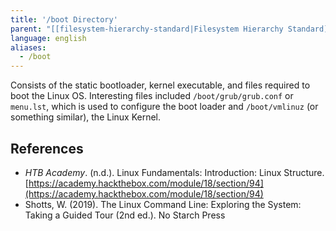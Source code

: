 ```yaml
---
title: '/boot Directory'
parent: "[[filesystem-hierarchy-standard|Filesystem Hierarchy Standard]]"
language: english
aliases:
  - /boot
---
```



Consists of the static bootloader, kernel executable, and files required to boot the Linux OS. Interesting files included `/boot/grub/grub.conf` or `menu.lst`, which is used to configure the boot loader and `/boot/vmlinuz` (or something similar), the Linux Kernel.

## References

- _HTB Academy_. (n.d.). <span class="reference-title">Linux Fundamentals: Introduction: Linux Structure</span>. [https://academy.hackthebox.com/module/18/section/94](https://academy.hackthebox.com/module/18/section/94)
- Shotts, W. (2019). <span class="reference-title">The Linux Command Line: Exploring the System: Taking a Guided Tour (2nd ed.)</span>. No Starch Press
